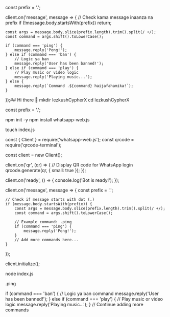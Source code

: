 const prefix = '.';

client.on('message', message => {
    // Check kama message inaanza na prefix
    if (!message.body.startsWith(prefix)) return;

    const args = message.body.slice(prefix.length).trim().split(/ +/);
    const command = args.shift().toLowerCase();

    if (command === 'ping') {
        message.reply('Pong!');
    } else if (command === 'ban') {
        // Logic ya ban
        message.reply('User has been banned!');
    } else if (command === 'play') {
        // Play music or video logic
        message.reply('Playing music...');
    } else {
        message.reply(`Command .${command} haijafahamika!`);
    }
});## Hi there 👋
mkdir lezkushCypherX
cd lezkushCypherX
<!--
**lezkush8/lezkush8** is a ✨ _special_ ✨ repository because its `README.md` (this file) appears on your GitHub profile.

Here are some ideas to get you started:

- 🔭 I’m currently working on ...
- 🌱 I’m currently learning ...
- 👯 I’m looking to collaborate on ...
- 🤔 I’m looking for help with ...
- 💬 Ask me about ...
- 📫 How to reach me: ...
- 😄 Pronouns: ...
- ⚡ Fun fact: ...
-->
const prefix = '.';




npm init -y
npm install whatsapp-web.js


touch index.js





const { Client } = require('whatsapp-web.js');
const qrcode = require('qrcode-terminal');

const client = new Client();

client.on('qr', (qr) => {
    // Display QR code for WhatsApp login
    qrcode.generate(qr, { small: true });
});

client.on('ready', () => {
    console.log('Bot is ready!');
});

client.on('message', message => {
    const prefix = '.';

    // Check if message starts with dot (.)
    if (message.body.startsWith(prefix)) {
        const args = message.body.slice(prefix.length).trim().split(/ +/);
        const command = args.shift().toLowerCase();

        // Example command: .ping
        if (command === 'ping') {
            message.reply('Pong!');
        }
        // Add more commands here...
    }
});

client.initialize();


node index.js

.ping

if (command === 'ban') {
    // Logic ya ban command
    message.reply('User has been banned!');
} else if (command === 'play') {
    // Play music or video logic
    message.reply('Playing music...');
}
// Continue adding more commands

